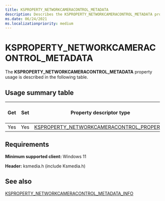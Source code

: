 ```yaml
---
title: KSPROPERTY_NETWORKCAMERACONTROL_METADATA
description: Describes the KSPROPERTY_NETWORKCAMERACONTROL_METADATA property usage.
ms.date: 06/24/2021
ms.localizationpriority: medium
---
```


# KSPROPERTY_NETWORKCAMERACONTROL_METADATA

The **KSPROPERTY_NETWORKCAMERACONTROL_METADATA** property usage is described in the following table.

## Usage summary table

| Get | Set | Property descriptor type | Property value type |
|--|--|--|--|
| Yes | Yes | [KSPROPERTY_NETWORKCAMERACONTROL_PROPERTY](/windows-hardware/drivers/ddi/ksmedia/ne-ksmedia-ksproperty_networkcameracontrol_property) | LONG |

## Requirements

**Minimum supported client:** Windows 11

**Header:** ksmedia.h (include Ksmedia.h)

## See also

[KSPROPERTY_NETWORKCAMERACONTROL_METADATA_INFO](/windows-hardware/drivers/ddi/ksmedia/ns-ksmedia-ksproperty_networkcameracontrol_metadata_info)

